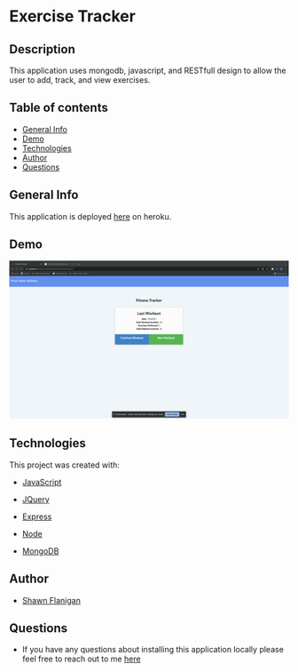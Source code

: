 # Exercise Tracker

## Description

This application uses mongodb, javascript, and RESTfull design to allow the user to add, track, and view exercises.

## Table of contents

- [General Info](#general-info)
- [Demo](#demo)
- [Technologies](#technologies)
- [Author](#author)
- [Questions](#questions)

## General Info

This application is deployed [here](https://stormy-sea-50426.herokuapp.com/?id=605669af1772880015bd3a30) on heroku.

## Demo

![Demo](assets/demo.gif)

## Technologies

This project was created with:

- [JavaScript](https://www.javascript.com/)

- [JQuery](https://jquery.com/)

- [Express](https://www.npmjs.com/package/express)

- [Node](https://www.npmjs.com/package/node)

- [MongoDB](https://www.mongodb.com/)


## Author

- [Shawn Flanigan](https://github.com/Shawnmflanigan/welcome_to_wimpys)

## Questions

- If you have any questions about installing this application locally please feel free to reach out to me [here](theshawns@gmail.com)
